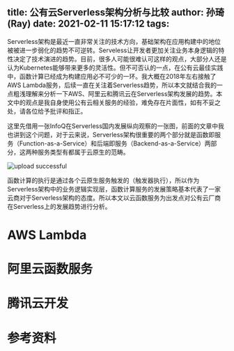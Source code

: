 title: 公有云Serverless架构分析与比较
author: 孙琦(Ray)
date: 2021-02-11 15:17:12
tags:
---
Serverless架构是最近一直非常关注的技术方向，基础架构在应用构建中的地位被被进一步弱化的趋势不可逆转。Serveless让开发者更加关注业务本身逻辑的特性决定了技术演进的趋势。目前，很多人可能很难认可这样的观点，大部分人还是认为Kubernetes能够带来更多的灵活性。但不可否认的一点，在公有云最佳实践中，函数计算已经成为构建应用必不可少的一环。我大概在2018年左右接触了AWS Lambda服务，后续一直在关注着Serverless趋势，所以本文就结合我的一点粗浅理解来分析一下AWS、阿里云和腾讯云在Serverless架构发展的趋势。本文中的观点是我自身使用公有云相关服务的经验，难免存在片面性，如有不妥之处，请各位给予批评和指正。

<!-- more -->

这里先借用一张InfoQ在Serverless国内发展纵向观察的一张图，前面的文章中我也讲到这个问题，对于云来说，Serverless架构很重要的两个部分就是函数即服务（Function-as-a-Service）和后端即服务（Backend-as-a-Service）两部分，这两种服务类型有都属于云原生的范畴。

![upload successful](/images/pasted-162.png)

函数计算的执行是通过各个云原生服务触发的（触发器执行），所以作为Serverless架构中的业务逻辑实现层，函数计算服务的发展策略基本代表了一家云商对于Serverless架构的态度。所以本文以云函数服务为出发点对公有云厂商在Serverless上的发展趋势进行分析。



# AWS Lambda

# 阿里云函数服务

# 腾讯云开发

# 参考资料

